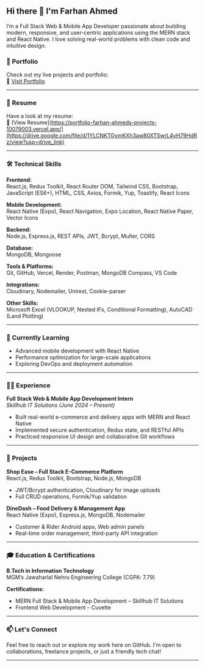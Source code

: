 ## Hi there 👋 I'm Farhan Ahmed

I’m a Full Stack Web & Mobile App Developer passionate about building modern, responsive, and user-centric applications using the MERN stack and React Native. I love solving real-world problems with clean code and intuitive design.

### 🚀 Portfolio
Check out my live projects and portfolio:  
🔗 [Visit Portfolio](https://portfolio-farhan-ahmeds-projects-10079003.vercel.app/)

---
### 🚀 Resume
Have a look at my resume:  
🔗 [View Resume](https://portfolio-farhan-ahmeds-projects-10079003.vercel.app/](https://drive.google.com/file/d/1YLCNKTGymKXh3aw80XTSwrL4vH79HdRz/view?usp=drive_link)

---

### 🛠️ Technical Skills

**Frontend:**  
React.js, Redux Toolkit, React Router DOM, Tailwind CSS, Bootstrap, JavaScript (ES6+), HTML, CSS, Axios, Formik, Yup, Toastify, React Icons

**Mobile Development:**  
React Native (Expo), React Navigation, Expo Location, React Native Paper, Vector Icons

**Backend:**  
Node.js, Express.js, REST APIs, JWT, Bcrypt, Multer, CORS

**Database:**  
MongoDB, Mongoose

**Tools & Platforms:**  
Git, GitHub, Vercel, Render, Postman, MongoDB Compass, VS Code

**Integrations:**  
Cloudinary, Nodemailer, Unirest, Cookie-parser

**Other Skills:**  
Microsoft Excel (VLOOKUP, Nested IFs, Conditional Formatting), AutoCAD (Land Plotting)

---

### 🧠 Currently Learning
- Advanced mobile development with React Native
- Performance optimization for large-scale applications
- Exploring DevOps and deployment automation

---

### 👨‍💻 Experience

**Full Stack Web & Mobile App Development Intern**  
_Skillhub IT Solutions (June 2024 – Present)_  
- Built real-world e-commerce and delivery apps with MERN and React Native  
- Implemented secure authentication, Redux state, and RESTful APIs  
- Practiced responsive UI design and collaborative Git workflows

---

### 💼 Projects

**Shop Ease – Full Stack E-Commerce Platform**  
React.js, Redux Toolkit, Bootstrap, Node.js, MongoDB  
- JWT/Bcrypt authentication, Cloudinary for image uploads  
- Full CRUD operations, Formik/Yup validation

**DineDash – Food Delivery & Management App**  
React Native (Expo), Express.js, MongoDB, Nodemailer  
- Customer & Rider Android apps, Web admin panels  
- Real-time order management, third-party API integration

---

### 🎓 Education & Certifications

**B.Tech in Information Technology**  
MGM’s Jawaharlal Nehru Engineering College (CGPA: 7.79)

**Certifications:**  
- MERN Full Stack & Mobile App Development – Skillhub IT Solutions  
- Frontend Web Development – Cuvette

---

### 📫 Let's Connect
Feel free to reach out or explore my work here on GitHub. I'm open to collaborations, freelance projects, or just a friendly tech chat!

---
